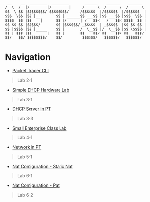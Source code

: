 ```
 __    __  ________  ________       ______    ______    ______  
/  \  /  |/        |/        |     /      \  /      \  /      \ 
$$  \ $$ |$$$$$$$$/ $$$$$$$$/     /$$$$$$  |/$$$$$$  |/$$$$$$  |
$$$  \$$ |$$ |__       $$ | ______$$ ___$$ |$$ ___$$ |$$$  \$$ |
$$$$  $$ |$$    |      $$ |/      | /   $$<   /   $$< $$$$  $$ |
$$ $$ $$ |$$$$$/       $$ |$$$$$$/ _$$$$$  | _$$$$$  |$$ $$ $$ |
$$ |$$$$ |$$ |_____    $$ |       /  \__$$ |/  \__$$ |$$ \$$$$ |
$$ | $$$ |$$       |   $$ |       $$    $$/ $$    $$/ $$   $$$/ 
$$/   $$/ $$$$$$$$/    $$/         $$$$$$/   $$$$$$/   $$$$$$/  
```
 # Navigation 
 * [Packet Tracer CLI](https://github.com/devinziegler/Devin-Tech-Journal/wiki/Lab-2%E2%80%901-Subnet-Design)
> Lab 2-1

 * [Simple DHCP Hardware Lab](https://github.com/devinziegler/Devin-Tech-Journal/wiki/Simple-DHCP-Hardware-Lab)
> Lab 3-1

 * [DHCP Server in PT](https://github.com/devinziegler/Devin-Tech-Journal/wiki/Lab-3%E2%80%903-DHCP-in-PT)
> Lab 3-3

 * [Small Enterprise Class Lab](https://github.com/devinziegler/Devin-Tech-Journal/wiki/Lab-4%E2%80%901)
> Lab 4-1

 * [Network in PT](https://github.com/devinziegler/Devin-Tech-Journal/wiki/Small-Enterprise-Class-Lab)
> Lab 5-1

 * [Nat Configuration - Static Nat](https://github.com/devinziegler/Devin-Tech-Journal/wiki/Lab-6%E2%80%901-NAT-Configuration-%E2%80%90-Static-NAT)
> Lab 6-1

 * [Nat Configuration - Pat]()
> Lab 6-2
                                                                
                                                                
                                                                

